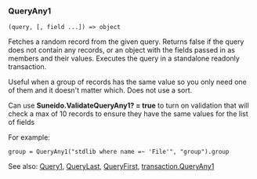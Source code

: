 ### QueryAny1

``` suneido
(query, [, field ...]) => object
```

Fetches a random record from the given query. Returns false if the query does not contain any records, or an object with the fields passed in as members and their values. Executes the query in a standalone readonly transaction.

Useful when a group of records has the same value so you only need one of them and it doesn't matter which. Does not use a sort.

Can use **Suneido.ValidateQueryAny1? = true** to turn on validation that will check a max of 10 records to ensure they have the same values for the list of fields

For example:

``` suneido
group = QueryAny1("stdlib where name =~ 'File'", "group").group
```

See also:
[Query1](<Query1.md>),
[QueryLast](<QueryLast.md>),
[QueryFirst](<QueryFirst.md>), 
[transaction.QueryAny1](<Transaction/transaction.QueryAny1.md>)